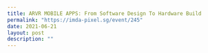 ```yaml
---
title: ARVR MOBILE APPS: From Software Design To Hardware Build
permalink: "https://imda-pixel.sg/event/245"
date: 2021-06-21
layout: post
description: ""
---
```

